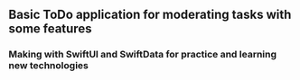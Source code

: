 ## Basic ToDo application for moderating tasks with some features ##
### Making with SwiftUI and SwiftData for practice and learning new technologies ###
